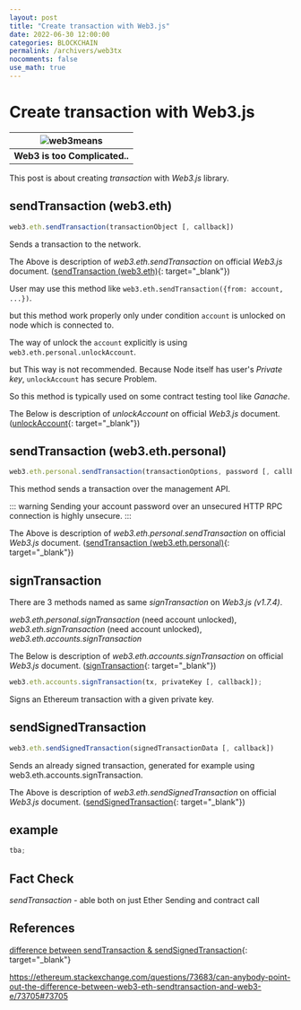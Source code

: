 ```yaml
---
layout: post
title: "Create transaction with Web3.js"
date: 2022-06-30 12:00:00
categories: BLOCKCHAIN
permalink: /archivers/web3tx
nocomments: false
use_math: true
---
```


# Create transaction with Web3.js

| ![web3means](/assets/posts/2022-06-29-nodeInput/web3means.gif) |
| :------------------------------------------------------------: |
|                <b>Web3 is too Complicated..</b>                |

This post is about creating _transaction_ with _Web3.js_ library.

## sendTransaction (web3.eth)

```javascript
web3.eth.sendTransaction(transactionObject [, callback])
```

Sends a transaction to the network.

The Above is description of _web3.eth.sendTransaction_ on official _Web3.js_ document. ([sendTransaction (web3.eth)](https://web3js.readthedocs.io/en/v1.7.4/web3-eth.html#sendtransaction){: target="\_blank"})

User may use this method like `web3.eth.sendTransaction({from: account, ...})`.

but this method work properly only under condition `account` is unlocked on node which is connected to.

The way of unlock the `account` explicitly is using `web3.eth.personal.unlockAccount`.

but This way is not recommended. Because Node itself has user's _Private key_, `unlockAccount` has secure Problem.

So this method is typically used on some contract testing tool like _Ganache_.

The Below is description of _unlockAccount_ on official _Web3.js_ document. ([unlockAccount](https://web3js.readthedocs.io/en/v1.2.0/web3-eth-personal.html#unlockaccount){: target="\_blank"})

## sendTransaction (web3.eth.personal)

```javascript
web3.eth.personal.sendTransaction(transactionOptions, password [, callback])
```

This method sends a transaction over the management API.

::: warning
Sending your account password over an unsecured HTTP RPC connection is highly unsecure.
:::

The Above is description of _web3.eth.personal.sendTransaction_ on official _Web3.js_ document. ([sendTransaction (web3.eth.personal)](https://web3js.readthedocs.io/en/v1.7.4/web3-eth-personal.html#sendtransaction){: target="\_blank"})

## signTransaction

There are 3 methods named as same _signTransaction_ on _Web3.js (v1.7.4)_.

_web3.eth.personal.signTransaction_ (need account unlocked), _web3.eth.signTransaction_ (need account unlocked), _web3.eth.accounts.signTransaction_

The Below is description of _web3.eth.accounts.signTransaction_ on official _Web3.js_ document. ([signTransaction](https://web3js.readthedocs.io/en/v1.7.4/web3-eth-accounts.html#signtransaction){: target="\_blank"})

```javascript
web3.eth.accounts.signTransaction(tx, privateKey [, callback]);
```

Signs an Ethereum transaction with a given private key.

## sendSignedTransaction

```javascript
web3.eth.sendSignedTransaction(signedTransactionData [, callback])
```

Sends an already signed transaction, generated for example using web3.eth.accounts.signTransaction.

The Above is description of _web3.eth.sendSignedTransaction_ on official _Web3.js_ document. ([sendSignedTransaction](https://web3js.readthedocs.io/en/v1.7.4/web3-eth.html?#sendsignedtransaction){: target="\_blank"})

## example

```javascript
tba;
```

## Fact Check

<!-- make table -->

_sendTransaction_ - able both on just Ether Sending and contract call

## References

[difference between sendTransaction & sendSignedTransaction](https://developer.mozilla.org/ko/docs/Web/JavaScript/Reference/Global_Objects/Array){: target="\_blank"}

https://ethereum.stackexchange.com/questions/73683/can-anybody-point-out-the-difference-between-web3-eth-sendtransaction-and-web3-e/73705#73705

<!-- [Array on mozzila.org](https://developer.mozilla.org/ko/docs/Web/JavaScript/Reference/Global_Objects/Array){: target="\_blank"} -->

<!-- ![permasecond](/assets/posts/2020-02-21-cmdcolor/permasecond.png) -->
